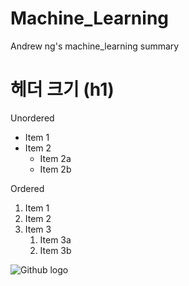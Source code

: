 # Machine_Learning
Andrew ng's machine_learning summary

# 헤더 크기 (h1)
Unordered
* Item 1
* Item 2
  * Item 2a
  * Item 2b
  
  
Ordered
1. Item 1
1. Item 2
1. Item 3
   1. Item 3a
   1. Item 3b
   

![Github logo](/github_choi/image_test/12.png)
